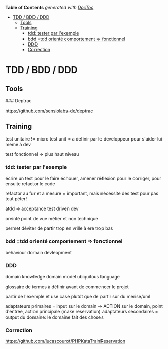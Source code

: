 <!-- START doctoc generated TOC please keep comment here to allow auto update -->
<!-- DON'T EDIT THIS SECTION, INSTEAD RE-RUN doctoc TO UPDATE -->
**Table of Contents**  *generated with [DocToc](https://github.com/thlorenz/doctoc)*

- [TDD / BDD / DDD](#tdd--bdd--ddd)
  - [Tools](#tools)
  - [Training](#training)
    - [tdd: tester par l'exemple](#tdd-tester-par-lexemple)
    - [bdd =tdd orienté comportement => fonctionnel](#bdd-tdd-orient%C3%A9-comportement--fonctionnel)
    - [DDD](#ddd)
    - [Correction](#correction)

<!-- END doctoc generated TOC please keep comment here to allow auto update -->

TDD / BDD / DDD
======

Tools
------

### Deptrac

https://github.com/sensiolabs-de/deptrac

Training
------

test unitaire != micro test
unit = a definir par le developpeur pour s'aider lui meme à dev

test fonctionnel => plus haut niveau

### tdd: tester par l'exemple

écrire un test pour le faire échouer, amener réflexion pour le corriger, pour ensuite refactor le code

refactor au fur et a mesure = important, mais nécessite des test pour pas tout péter!

atdd => acceptance test driven dev

oreinté point de vue métier et non technique

permet déviter de partir trop en vrille à ere trop bas

### bdd =tdd orienté comportement => fonctionnel

behaviour domain devleopment

### DDD

domain knowledge
domain model
ubiquitous language

glossaire de termes à définir avant de commencer le projet

partir de l'exemple et use case plutôt que de partir sur du merise/uml

adaptateurs primaires = input sur le domain => ACTION sur le domain, point d'entrée, action principale (make reservation)
adaptateurs secondaires = output du domaine: le domaine fait des choses

### Correction

https://github.com/lucascourot/PHPKataTrainReservation